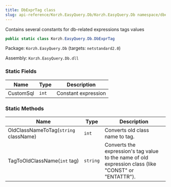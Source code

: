 ```yaml
---
title: DbExprTag class
slug: api-reference/Korzh.EasyQuery.Db/Korzh.EasyQuery.Db namespace/dbexprtag-class
---
```



Contains several constants for db-related expressions tags values
```csharp
public static class Korzh.EasyQuery.Db.DbExprTag

```
Package: `Korzh.EasyQuery.Db` (targets: `netstandard2.0`)

Assembly: `Korzh.EasyQuery.Db.dll`

### Static Fields

| Name | Type | Description | 
| --- | --- | --- | 
| CustomSql | `int` | Constant expression | 


### Static Methods

| Name | Type | Description | 
| --- | --- | --- | 
| OldClassNameToTag(`string` className) | `int` | Converts old class name to tag. | 
| TagToOldClassName(`int` tag) | `string` | Converts the expression's tag value to the name of old expression class (like "CONST" or "ENTATTR"). |